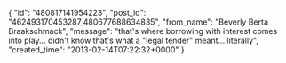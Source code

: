  {
   "id": "480817141954223",
   "post_id": "462493170453287_480677688634835",
   "from_name": "Beverly Berta Braakschmack",
   "message": "that's where borrowing with interest comes into play... didn't know that's what a \"legal tender\" meant... literally",
   "created_time": "2013-02-14T07:22:32+0000"
 }
